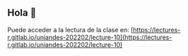 ## Hola 👋

Puede acceder a la lectura de la clase en: [https://lectures-r.gitlab.io/uniandes-202202/lecture-10](https://lectures-r.gitlab.io/uniandes-202202/lecture-10)
